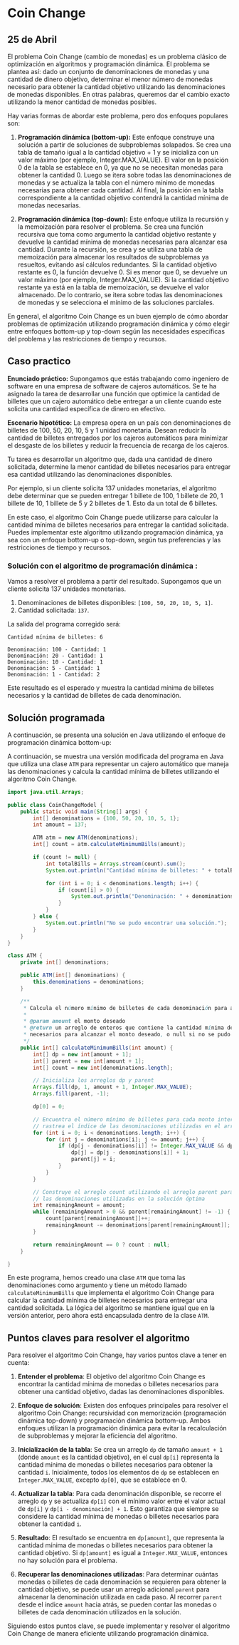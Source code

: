 # Coin Change
## 25 de Abril

El problema Coin Change (cambio de monedas) es un problema clásico de optimización en algoritmos y programación dinámica. El problema se plantea así: dado un conjunto de denominaciones de monedas y una cantidad de dinero objetivo, determinar el menor número de monedas necesario para obtener la cantidad objetivo utilizando las denominaciones de monedas disponibles. En otras palabras, queremos dar el cambio exacto utilizando la menor cantidad de monedas posibles.

Hay varias formas de abordar este problema, pero dos enfoques populares son:

1. **Programación dinámica (bottom-up):** Este enfoque construye una solución a partir de soluciones de subproblemas solapados. Se crea una tabla de tamaño igual a la cantidad objetivo + 1 y se inicializa con un valor máximo (por ejemplo, Integer.MAX_VALUE). El valor en la posición 0 de la tabla se establece en 0, ya que no se necesitan monedas para obtener la cantidad 0. Luego se itera sobre todas las denominaciones de monedas y se actualiza la tabla con el número mínimo de monedas necesarias para obtener cada cantidad. Al final, la posición en la tabla correspondiente a la cantidad objetivo contendrá la cantidad mínima de monedas necesarias.

2. **Programación dinámica (top-down):** Este enfoque utiliza la recursión y la memoización para resolver el problema. Se crea una función recursiva que toma como argumento la cantidad objetivo restante y devuelve la cantidad mínima de monedas necesarias para alcanzar esa cantidad. Durante la recursión, se crea y se utiliza una tabla de memoización para almacenar los resultados de subproblemas ya resueltos, evitando así cálculos redundantes. Si la cantidad objetivo restante es 0, la función devuelve 0. Si es menor que 0, se devuelve un valor máximo (por ejemplo, Integer.MAX_VALUE). Si la cantidad objetivo restante ya está en la tabla de memoización, se devuelve el valor almacenado. De lo contrario, se itera sobre todas las denominaciones de monedas y se selecciona el mínimo de las soluciones parciales.

En general, el algoritmo Coin Change es un buen ejemplo de cómo abordar problemas de optimización utilizando programación dinámica y cómo elegir entre enfoques bottom-up y top-down según las necesidades específicas del problema y las restricciones de tiempo y recursos.

## Caso practico 

**Enunciado práctico:** Supongamos que estás trabajando como ingeniero de software en una empresa de software de cajeros automáticos. Se te ha asignado la tarea de desarrollar una función que optimice la cantidad de billetes que un cajero automático debe entregar a un cliente cuando este solicita una cantidad específica de dinero en efectivo.

**Escenario hipotético:** La empresa opera en un país con denominaciones de billetes de 100, 50, 20, 10, 5 y 1 unidad monetaria. Desean reducir la cantidad de billetes entregados por los cajeros automáticos para minimizar el desgaste de los billetes y reducir la frecuencia de recarga de los cajeros.

Tu tarea es desarrollar un algoritmo que, dada una cantidad de dinero solicitada, determine la menor cantidad de billetes necesarios para entregar esa cantidad utilizando las denominaciones disponibles.

Por ejemplo, si un cliente solicita 137 unidades monetarias, el algoritmo debe determinar que se pueden entregar 1 billete de 100, 1 billete de 20, 1 billete de 10, 1 billete de 5 y 2 billetes de 1. Esto da un total de 6 billetes.

En este caso, el algoritmo Coin Change puede utilizarse para calcular la cantidad mínima de billetes necesarios para entregar la cantidad solicitada. Puedes implementar este algoritmo utilizando programación dinámica, ya sea con un enfoque bottom-up o top-down, según tus preferencias y las restricciones de tiempo y recursos.

### Solución con el algoritmo de programación dinámica :
Vamos a resolver el problema a partir del resultado. Supongamos que un cliente solicita 137 unidades monetarias.

1. Denominaciones de billetes disponibles: `[100, 50, 20, 10, 5, 1]`.
2. Cantidad solicitada: `137`.

La salida del programa corregido será:

```
Cantidad mínima de billetes: 6

Denominación: 100 - Cantidad: 1
Denominación: 20 - Cantidad: 1
Denominación: 10 - Cantidad: 1
Denominación: 5 - Cantidad: 1
Denominación: 1 - Cantidad: 2
```

Este resultado es el esperado y muestra la cantidad mínima de billetes necesarios y la cantidad de billetes de cada denominación.

## Solución programada

A continuación, se presenta una solución en Java utilizando el enfoque de programación dinámica bottom-up:

A continuación, se muestra una versión modificada del programa en Java que utiliza una clase `ATM` para representar un cajero automático que maneja las denominaciones y calcula la cantidad mínima de billetes utilizando el algoritmo Coin Change.

```java
import java.util.Arrays;

public class CoinChangeModel {
    public static void main(String[] args) {
        int[] denominations = {100, 50, 20, 10, 5, 1};
        int amount = 137;

        ATM atm = new ATM(denominations);
        int[] count = atm.calculateMinimumBills(amount);

        if (count != null) {
            int totalBills = Arrays.stream(count).sum();
            System.out.println("Cantidad mínima de billetes: " + totalBills);

            for (int i = 0; i < denominations.length; i++) {
                if (count[i] > 0) {
                    System.out.println("Denominación: " + denominations[i] + " - Cantidad: " + count[i]);
                }
            }
        } else {
            System.out.println("No se pudo encontrar una solución.");
        }
    }
}

class ATM {
    private int[] denominations;

    public ATM(int[] denominations) {
        this.denominations = denominations;
    }

    /**
     * Calcula el número mínimo de billetes de cada denominación para alcanzar el monto deseado.
     *
     * @param amount el monto deseado
     * @return un arreglo de enteros que contiene la cantidad mínima de billetes de cada denominación
     * necesarios para alcanzar el monto deseado, o null si no se pudo encontrar una solución
     */
    public int[] calculateMinimumBills(int amount) {
        int[] dp = new int[amount + 1];
        int[] parent = new int[amount + 1];
        int[] count = new int[denominations.length];

        // Inicializa los arreglos dp y parent
        Arrays.fill(dp, 1, amount + 1, Integer.MAX_VALUE);
        Arrays.fill(parent, -1);

        dp[0] = 0;

        // Encuentra el número mínimo de billetes para cada monto intermedio y
        // rastrea el índice de las denominaciones utilizadas en el arreglo parent
        for (int i = 0; i < denominations.length; i++) {
            for (int j = denominations[i]; j <= amount; j++) {
                if (dp[j - denominations[i]] != Integer.MAX_VALUE && dp[j - denominations[i]] + 1 < dp[j]) {
                    dp[j] = dp[j - denominations[i]] + 1;
                    parent[j] = i;
                }
            }
        }

        // Construye el arreglo count utilizando el arreglo parent para rastrear
        // las denominaciones utilizadas en la solución óptima
        int remainingAmount = amount;
        while (remainingAmount > 0 && parent[remainingAmount] != -1) {
            count[parent[remainingAmount]]++;
            remainingAmount -= denominations[parent[remainingAmount]];
        }

        return remainingAmount == 0 ? count : null;
    }

}
```

En este programa, hemos creado una clase `ATM` que toma las denominaciones como argumento y tiene un método llamado `calculateMinimumBills` que implementa el algoritmo Coin Change para calcular la cantidad mínima de billetes necesarios para entregar una cantidad solicitada. La lógica del algoritmo se mantiene igual que en la versión anterior, pero ahora está encapsulada dentro de la clase `ATM`.

## Puntos claves para resolver el algoritmo

Para resolver el algoritmo Coin Change, hay varios puntos clave a tener en cuenta:

1. **Entender el problema**: El objetivo del algoritmo Coin Change es encontrar la cantidad mínima de monedas o billetes necesarios para obtener una cantidad objetivo, dadas las denominaciones disponibles. 

2. **Enfoque de solución**: Existen dos enfoques principales para resolver el algoritmo Coin Change: recursividad con memorización (programación dinámica top-down) y programación dinámica bottom-up. Ambos enfoques utilizan la programación dinámica para evitar la recalculación de subproblemas y mejorar la eficiencia del algoritmo.

3. **Inicialización de la tabla**: Se crea un arreglo `dp` de tamaño `amount + 1` (donde `amount` es la cantidad objetivo), en el cual `dp[i]` representa la cantidad mínima de monedas o billetes necesarios para obtener la cantidad `i`. Inicialmente, todos los elementos de `dp` se establecen en `Integer.MAX_VALUE`, excepto `dp[0]`, que se establece en 0.

4. **Actualizar la tabla**: Para cada denominación disponible, se recorre el arreglo `dp` y se actualiza `dp[i]` con el mínimo valor entre el valor actual de `dp[i]` y `dp[i - denominación] + 1`. Esto garantiza que siempre se considere la cantidad mínima de monedas o billetes necesarios para obtener la cantidad `i`.

5. **Resultado**: El resultado se encuentra en `dp[amount]`, que representa la cantidad mínima de monedas o billetes necesarios para obtener la cantidad objetivo. Si `dp[amount]` es igual a `Integer.MAX_VALUE`, entonces no hay solución para el problema.

6. **Recuperar las denominaciones utilizadas**: Para determinar cuántas monedas o billetes de cada denominación se requieren para obtener la cantidad objetivo, se puede usar un arreglo adicional `parent` para almacenar la denominación utilizada en cada paso. Al recorrer `parent` desde el índice `amount` hacia atrás, se pueden contar las monedas o billetes de cada denominación utilizados en la solución.

Siguiendo estos puntos clave, se puede implementar y resolver el algoritmo Coin Change de manera eficiente utilizando programación dinámica.




